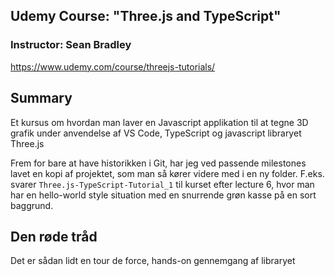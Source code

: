 ## Udemy Course: "Three.js and TypeScript"

### Instructor: Sean Bradley

https://www.udemy.com/course/threejs-tutorials/


## Summary

Et kursus om hvordan man laver en Javascript applikation til at tegne 3D grafik under anvendelse af VS Code, TypeScript og javascript libraryet Three.js

Frem for bare at have historikken i Git, har jeg ved passende milestones lavet en kopi af projektet, som man så kører videre med i en ny folder. F.eks. svarer `Three.js-TypeScript-Tutorial_1` til kurset efter lecture 6, hvor man har en hello-world style situation med en snurrende grøn kasse på en sort baggrund.

## Den røde tråd

Det er sådan lidt en tour de force, hands-on gennemgang af libraryet


